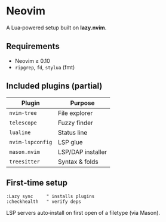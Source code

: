 # Neovim

A Lua‑powered setup built on **lazy.nvim**.

## Requirements

- Neovim ≥ 0.10
- `ripgrep`, `fd`, `stylua` (fmt)

## Included plugins (partial)

| Plugin           | Purpose           |
| ---------------- | ----------------- |
| `nvim‑tree`      | File explorer     |
| `telescope`      | Fuzzy finder      |
| `lualine`        | Status line       |
| `nvim‑lspconfig` | LSP glue          |
| `mason.nvim`     | LSP/DAP installer |
| `treesitter`     | Syntax & folds    |

## First‑time setup

```vim
:Lazy sync     " installs plugins
:checkhealth   " verify deps
```

LSP servers auto‑install on first open of a filetype (via Mason).
